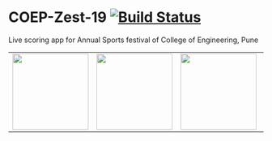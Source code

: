 # COEP-Zest-19 [![Build Status](https://travis-ci.com/harshshinde07/COEP-Zest-19.svg?branch=master)](https://travis-ci.com/harshshinde07/COEP-Zest-19)
Live scoring app for Annual Sports festival of College of Engineering, Pune

<table>
<tr>
<td><img src="https://github.com/harshshinde07/COEP-Zest-19/blob/master/screens/Screen%201.png" width=150 /></td>
<td><img src="https://github.com/harshshinde07/COEP-Zest-19/blob/master/screens/Screen%202.png" width=150 /></td>
<td><img src="https://github.com/harshshinde07/COEP-Zest-19/blob/master/screens/Screen%203.png" width=150 /></td>
<td><img src="https://github.com/harshshinde07/COEP-Zest-19/blob/master/screens/Screen%204.png" width=150 /></td>
</tr>
</table>
